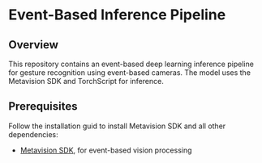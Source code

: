 # Event-Based Inference Pipeline

## Overview

This repository contains an event-based deep learning inference pipeline for gesture recognition using event-based cameras. The model uses the Metavision SDK and TorchScript for inference. 

## Prerequisites

Follow the installation guid to install Metavision SDK and all other dependencies:
- [Metavision SDK](https://docs.prophesee.ai/stable/installation/index.html), for event-based vision processing

